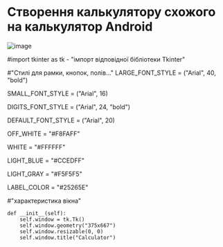 # Створення калькулятору схожого на калькулятор Android

![image](https://user-images.githubusercontent.com/86946026/125194680-02b13000-e25b-11eb-8681-a29e568456e5.png)

#import tkinter as tk - "імпорт відповідної бібліотеки Tkinter"

#"Стилі для рамки, кнопок, полів..."
LARGE_FONT_STYLE = ("Arial", 40, "bold")

SMALL_FONT_STYLE = ("Arial", 16)

DIGITS_FONT_STYLE = ("Arial", 24, "bold")

DEFAULT_FONT_STYLE = ("Arial", 20)

OFF_WHITE = "#F8FAFF"

WHITE = "#FFFFFF"

LIGHT_BLUE = "#CCEDFF"

LIGHT_GRAY = "#F5F5F5"

LABEL_COLOR = "#25265E"

#"характеристика вікна"

    def __init__(self):
        self.window = tk.Tk()
        self.window.geometry("375x667")
        self.window.resizable(0, 0)
        self.window.title("Calculator")

